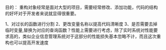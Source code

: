目的：
  重构对象经常是面对大型的项目，需要经常修改、添加功能，代码的结构的好坏对于开发者来说就显得很重要。

1、对过长的函数进行分割
2、更改变量名称以提高代码清晰度
3、是否需要去掉临时变量,替换为对应的查询函数？性能上需要进行考虑，除了实时系统对性能要求高的，类似企业信息管理系统对于这部分的性能损失基本忽略不计，而且这次重构也可以提高开发速度


